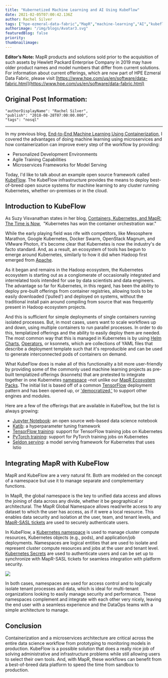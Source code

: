```yaml
---
title: "Kubernetized Machine Learning and AI Using KubeFlow"
date: 2021-02-05T07:00:42.136Z
author: Rachel Silver 
tags: ["hpe-ezmeral-data-fabric","MapR","machine-learning","AI","kubeflow"]
authorimage: "/img/blogs/Avatar3.svg"
featuredBlog: false
priority:
thumbnailimage:
---
```

**Editor’s Note:** MapR products and solutions sold prior to the acquisition of such assets by Hewlett Packard Enterprise Company in 2019 may have older product names and model numbers that differ from current solutions. For information about current offerings, which are now part of HPE Ezmeral Data Fabric, please visit [https://www.hpe.com/us/en/software/data-fabric.html](https://www.hpe.com/us/en/software/data-fabric.html)

## Original Post Information:

```
"authorDisplayName": "Rachel Silver",
"publish": "2018-08-28T07:00:00.000",
"tags": "nosql"
```

---

In my previous blog, [End-to-End Machine Learning Using Containerization](https://developer.hpe.com/blog/EEVLz2X9vmSmZg6k6Dqx/end-to-end-machine-learning-using-containerization), I covered the advantages of doing machine learning using microservices and how containerization can improve every step of the workflow by providing:

*   Personalized Development Environments
*   Agile Training Capabilities
*   Microservices Frameworks for Model Serving

Today, I'd like to talk about an example open source framework called [KubeFlow](https://www.kubeflow.org/). The KubeFlow infrastructure provides the means to deploy best-of-breed open source systems for machine learning to any cluster running Kubernetes, whether on-premises or in the cloud.

## Introduction to KubeFlow

As Suzy Visvanathan states in her blog, [Containers, Kubernetes, and MapR: The Time is Now](https://developer.hpe.com/blog/JM9k0E924rtRj1QgQYnM/containers-kubernetes-and-mapr-the-time-is-now),  "Kubernetes has won the container orchestration war."

While the early playing field was rife with competitors, like Mesosphere Marathon, Google Kubernetes, Docker Swarm, OpenStack Magnum, and VMware Photon, it's become clear that Kubernetes is now the industry's de facto standard. And, as a result, an ecosystem of tools has begun to emerge around Kubernetes, similarly to how it did when Hadoop first emerged from [Apache](https://www.apache.org/).

As it began and remains in the Hadoop ecosystem, the Kubernetes ecosystem is starting out as a conglomerate of occasionally integrated and interrelated tools intended for use by data scientists and data engineers. The advantage so far for Kubernetes, in this regard, has been the ability to deploy pre-built offerings from container registries, allowing tools to be easily downloaded (‘pulled') and deployed on systems, without the traditional install pain around compiling from source that was frequently present in Hadoop ecosystem projects.

And this is sufficient for simple deployments of single containers running isolated processes. But, in most cases, users want to scale workflows up and down, using multiple containers to run parallel processes. In order to do this, templatized offerings and the ability to easily deploy them are needed. The most common way that this is managed in Kubernetes is by using [Helm Charts](https://docs.helm.sh/developing_charts/), [Operators](https://coreos.com/operators/), or ksonnets, which are collections of YAML files that describe a deployment template such that it's reproducible and can be used to generate interconnected pods of containers on demand.

What KubeFlow does is make all of this functionality a bit more user-friendly by providing some of the commonly used machine learning projects as pre-built templatized offerings (ksonnets) that are pretested to integrate together in one Kubernetes [namespace](https://kubernetes.io/docs/tasks/administer-cluster/namespaces-walkthrough/) –not unlike our [MapR Ecosystem Packs](https://docs.datafabric.hpe.com/60/MapREcoSystemPacks.html). The initial list is based off of a common [TensorFlow](https://www.tensorflow.org/) deployment pattern and has been opened up, or ['democratized,'](https://en.wikipedia.org/wiki/Democratization_of_technology) to support other engines and modules.

Here are a few of the offerings that are available in KubeFlow, but the list is always growing:

*   [Jupyter Notebook](http://jupyter.org/index.html): an open source web-based data science notebook
*   [Katib](https://github.com/kubeflow/katib): a hyperparameter tuning framework
*   [TensorFlow training](https://www.kubeflow.org/docs/guides/components/tftraining/): support for TensorFlow training jobs on Kubernetes
*   [PyTorch training](https://www.kubeflow.org/docs/guides/components/pytorch/): support for PyTorch training jobs on Kubernetes
*   [Seldon serving](https://www.kubeflow.org/docs/guides/components/seldon/): a model serving framework for Kubernetes that uses Istio

## Integrating MapR with KubeFlow

MapR and KubeFlow are a very natural fit. Both are modeled on the concept of a namespace but use it to manage separate and complementary functions.

In MapR, the global namespace is the key to unified data access and allows the joining of data across any divide, whether it be geographical or architectural. The MapR Global Namespace allows read/write access to any dataset to which the user has access, as if it were a local resource. This enables data security and isolation at the user, team, and tenant levels, and [MapR-SASL tickets](https://docs.datafabric.hpe.com/60/SecurityGuide/Authentication.html) are used to securely authenticate users.

In KubeFlow, a [Kubernetes namespace](https://kubernetes.io/docs/concepts/overview/working-with-objects/namespaces/) is used to manage cluster compute resources, Kubernetes objects (e.g., pods), and application/job deployments. Namespaces are logical entities that are used to isolate and represent cluster compute resources and jobs at the user and tenant level. [Kubernetes Secrets](https://kubernetes.io/docs/concepts/configuration/secret/) are used to authenticate users and can be set up to synchronize with MapR-SASL tickets for seamless integration with platform security.

![](https://hpe-developer-portal.s3.amazonaws.com/uploads/media/2021/1/image2-1612508426888.png)

In both cases, namespaces are used for access control and to logically isolate tenant processes and data, which is ideal for multi-tenant organizations looking to easily manage security and performance. These namespaces complement and integrate with each other very nicely, leaving the end user with a seamless experience and the DataOps teams with a simple architecture to manage.

## Conclusion

Containerization and a microservices architecture are critical across the entire data science workflow from prototyping to monitoring models in production. KubeFlow is a possible solution that does a really nice job of solving administrative and infrastructure problems while still allowing users to select their own tools. And, with MapR, these workflows can benefit from a best-of-breed data platform to speed the time from sandbox to production.